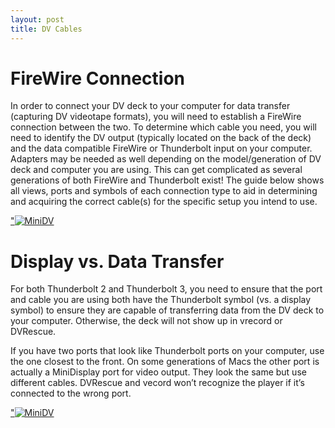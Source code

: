 ```yaml
---
layout: post
title: DV Cables
---
```


# FireWire Connection
In order to connect your DV deck to your computer for data transfer (capturing DV videotape formats), you will need to establish a FireWire connection between the two. To determine which cable you need, you will need to identify the DV output (typically located on the back of the deck) and the data compatible FireWire or Thunderbolt input on your computer. Adapters may be needed as well depending on the model/generation of DV deck and computer you are using. This can get complicated as several generations of both FireWire and Thunderbolt exist! The guide below shows all views, ports and symbols of each connection type to aid in determining and acquiring the correct cable(s) for the specific setup you intend to use. 


<a href="{{ site.baseurl }}/images/Cable_Input_Guide.png">"<img alt="MiniDV" src="{{ site.baseurl }}/images/Cable_Input_Guide.png"></a>

# Display vs. Data Transfer
For both Thunderbolt 2 and Thunderbolt 3, you need to ensure that the port and cable you are using both have the Thunderbolt symbol (vs. a display symbol) to ensure they are capable of transferring data from the DV deck to your computer. Otherwise, the deck will not show up in vrecord or DVRescue.

If you have two ports that look like Thunderbolt ports on your computer, use the one closest to the front. On some generations of Macs the other port is actually a MiniDisplay port for video output. They look the same but use different cables. DVRescue and vecord won’t recognize the player if it’s connected to the wrong port.

<a href="{{ site.baseurl }}/images/Display-vs-Data.png">"<img alt="MiniDV" src="{{ site.baseurl }}/images/Display-vs-Data.png"></a>


